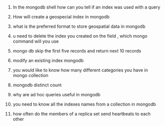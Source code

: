 1) In the mongodb shell how can you tell if an index was used with a query

2) How will create a geospecial index in mongodb

3) what is the preferred format to store geospatial data in mongodb

4) u need to delete the index you created on the field , which mongo command will you use

5) mongo db skip the first five records and return next 10 records

6) modify an existing index mongodb

7) you would like to know how many different categories you have in mongo collection

8) mongodb distinct count

9) why are ad hoc queries useful in mongodb

10) you need to know all the indexes names from a collection in mongodb

11) how often do the members of a replica set send heartbeats to each other
